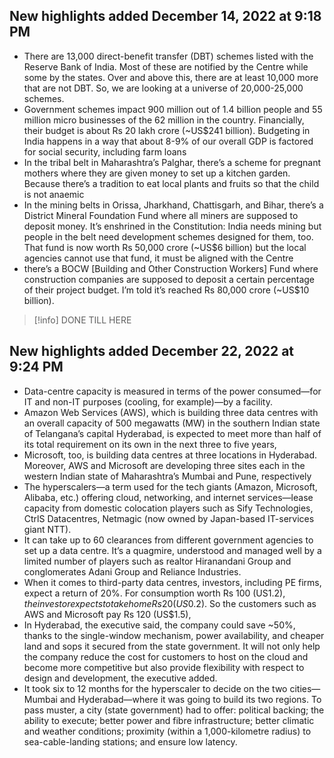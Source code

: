 ## New highlights added December 14, 2022 at 9:18 PM
- There are 13,000 direct-benefit transfer (DBT) schemes listed with the Reserve Bank of India. Most of these are notified by the Centre while some by the states. Over and above this, there are at least 10,000 more that are not DBT. So, we are looking at a universe of 20,000-25,000 schemes.
- Government schemes impact 900 million out of 1.4 billion people and 55 million micro businesses of the 62 million in the country.
  Financially, their budget is about Rs 20 lakh crore (~US$241 billion). Budgeting in India happens in a way that about 8-9% of our overall GDP is factored for social security, including farm loans
- In the tribal belt in Maharashtra’s Palghar, there’s a scheme for pregnant mothers where they are given money to set up a kitchen garden. Because there’s a tradition to eat local plants and fruits so that the child is not anaemic
- In the mining belts in Orissa, Jharkhand, Chattisgarh, and Bihar, there’s a District Mineral Foundation Fund where all miners are supposed to deposit money. It’s enshrined in the Constitution: India needs mining but people in the belt need development schemes designed for them, too. That fund is now worth Rs 50,000 crore (~US$6 billion) but the local agencies cannot use that fund, it must be aligned with the Centre
- there’s a BOCW [Building and Other Construction Workers] Fund where construction companies are supposed to deposit a certain percentage of their project budget. I’m told it’s reached Rs 80,000 crore (~US$10 billion).

> [!info] DONE TILL HERE

## New highlights added December 22, 2022 at 9:24 PM
- Data-centre capacity is measured in terms of the power consumed—for IT and non-IT purposes (cooling, for example)—by a facility.
- Amazon Web Services (AWS), which is building three data centres with an overall capacity of 500 megawatts (MW) in the southern Indian state of Telangana’s capital Hyderabad, is expected to meet more than half of its total requirement on its own in the next three to five years,
- Microsoft, too, is building data centres at three locations in Hyderabad. Moreover, AWS and Microsoft are developing three sites each in the western Indian state of Maharashtra’s Mumbai and Pune, respectively
- The hyperscalers—a term used for the tech giants (Amazon, Microsoft, Alibaba, etc.) offering cloud, networking, and internet services—lease capacity from domestic colocation players such as Sify Technologies, CtrlS Datacentres, Netmagic (now owned by Japan-based IT-services giant NTT).
- It can take up to 60 clearances from different government agencies to set up a data centre. It’s a quagmire, understood and managed well by a limited number of players such as realtor Hiranandani Group and conglomerates Adani Group and Reliance Industries.
- When it comes to third-party data centres, investors, including PE firms, expect a return of 20%. For consumption worth Rs 100 (US$1.2), the investor expects to take home Rs 20 (US$0.2). So the customers such as AWS and Microsoft pay Rs 120 (US$1.5),
- In Hyderabad, the executive said, the company could save ~50%, thanks to the single-window mechanism, power availability, and cheaper land and sops it secured from the state government. It will not only help the company reduce the cost for customers to host on the cloud and become more competitive but also provide flexibility with respect to design and development, the executive added.
- It took six to 12 months for the hyperscaler to decide on the two cities—Mumbai and Hyderabad—where it was going to build its two regions. To pass muster, a city (state government) had to offer: political backing; the ability to execute; better power and fibre infrastructure; better climatic and weather conditions; proximity (within a 1,000-kilometre radius) to sea-cable-landing stations; and ensure low latency.
